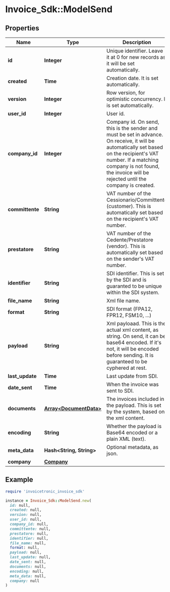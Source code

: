 # Invoice_Sdk::ModelSend

## Properties

| Name | Type | Description | Notes |
| ---- | ---- | ----------- | ----- |
| **id** | **Integer** | Unique identifier. Leave it at 0 for new records as it will be set automatically. | [optional] |
| **created** | **Time** | Creation date. It is set automatically. | [optional] |
| **version** | **Integer** | Row version, for optimistic concurrency. It is set automatically. | [optional] |
| **user_id** | **Integer** | User id. | [optional] |
| **company_id** | **Integer** | Company id. On send, this is the sender and must be set in advance. On receive, it will be  automatically set based on the recipient&#39;s VAT number. If a matching company is not found, the invoice will be rejected until the company is created. | [optional] |
| **committente** | **String** | VAT number of the Cessionario/Committente (customer). This is automatically set based on the recipient&#39;s VAT number. | [optional] |
| **prestatore** | **String** | VAT number of the Cedente/Prestatore (vendor). This is automatically set based on the sender&#39;s VAT number. | [optional] |
| **identifier** | **String** | SDI identifier. This is set by the SDI and is guaranted to be unique within the SDI system. | [optional] |
| **file_name** | **String** | Xml file name. | [optional] |
| **format** | **String** | SDI format (FPA12, FPR12, FSM10, ...) | [optional] |
| **payload** | **String** | Xml payloaad. This is the actual xml content, as string. On send, it can be base64 encoded. If it&#39;s not, it will be encoded before sending. It is guaranteed to be cyphered at rest. | [optional] |
| **last_update** | **Time** | Last update from SDI. | [optional] |
| **date_sent** | **Time** | When the invoice was sent to SDI. | [optional] |
| **documents** | [**Array&lt;DocumentData&gt;**](DocumentData.md) | The invoices included in the payload. This is set by the system, based on the xml content. | [optional] |
| **encoding** | **String** | Whether the payload is Base64 encoded or a plain XML (text). | [optional] |
| **meta_data** | **Hash&lt;String, String&gt;** | Optional metadata, as json. | [optional] |
| **company** | [**Company**](Company.md) |  | [optional] |

## Example

```ruby
require 'invoicetronic_invoice_sdk'

instance = Invoice_Sdk::ModelSend.new(
  id: null,
  created: null,
  version: null,
  user_id: null,
  company_id: null,
  committente: null,
  prestatore: null,
  identifier: null,
  file_name: null,
  format: null,
  payload: null,
  last_update: null,
  date_sent: null,
  documents: null,
  encoding: null,
  meta_data: null,
  company: null
)
```


